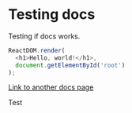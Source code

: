 # Testing docs

Testing if docs works.

``` javascript
ReactDOM.render(
  <h1>Hello, world!</h1>,
  document.getElementById('root')
);
```

[Link to another docs page](another_page.md)

Test
